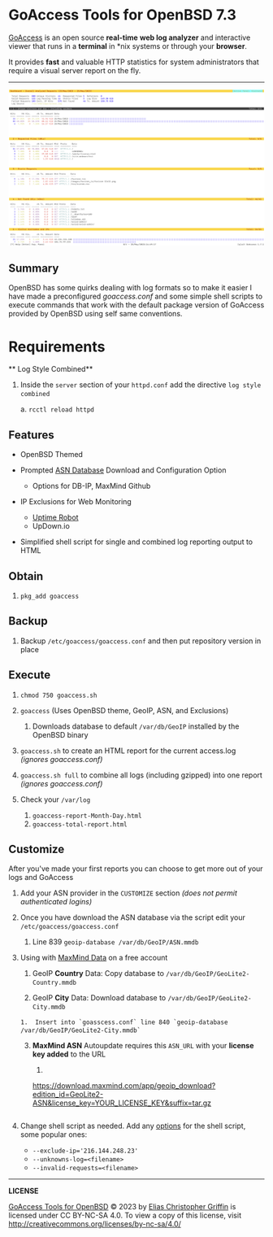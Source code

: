 # GoAccess Tools for OpenBSD 7.3

[GoAccess](https://goaccess.io/) is an open source **real-time** **web log analyzer** and interactive viewer that runs in a **terminal** in *nix systems or through your **browser**.

It provides **fast** and valuable HTTP statistics for system administrators that require a visual server report on the fly.

----

![](images/GoAccessOpenBSDtheme.png)



## Summary

OpenBSD has some quirks dealing with log formats so to make it easier I have made a preconfigured *goaccess.conf* and some simple shell scripts to execute commands that work with the default package version of GoAccess provided by OpenBSD using self same conventions.

# Requirements
** Log Style Combined**

1. Inside the `server` section of your `httpd.conf` add the directive `log style combined`

    a.  `rcctl reload httpd`

## Features

* OpenBSD Themed

* Prompted [ASN Database](https://www.arin.net/resources/guide/asn/) Download and Configuration Option

    * Options for DB-IP, MaxMind Github 

* IP Exclusions for Web Monitoring 
    * [Uptime Robot](https://uptimerobot.com/?rid=d8e3c5122ea836)
	* UpDown.io

* Simplified shell script for single and combined log reporting output to HTML

  

## Obtain

1. `pkg_add goaccess`



## Backup

1. Backup `/etc/goaccess/goaccess.conf` and then put repository version in place



## Execute

1. `chmod 750 goaccess.sh`
2. `goaccess` (Uses OpenBSD theme, GeoIP, ASN, and Exclusions)
    1. Downloads database to default `/var/db/GeoIP` installed by the OpenBSD binary

3. `goaccess.sh` to create an HTML report for the current access.log *(ignores goaccess.conf)*
4. `goaccess.sh full` to combine all logs (including gzipped) into one report *(ignores goaccess.conf)*
5. Check your `/var/log`
    1. `goaccess-report-Month-Day.html`
    2. `goaccess-total-report.html`



## Customize

After you've made your first reports you can choose to get more out of your logs and GoAccess

1. Add your ASN provider in the `CUSTOMIZE` section *(does not permit authenticated logins)*

2. Once you have download the ASN database via the script edit your `/etc/goaccess/goaccess.conf`

     1.  Line 839 `geoip-database /var/db/GeoIP/ASN.mmdb`

3. Using with [MaxMind Data](https://www.maxmind.com/en/accounts/871098/geoip/downloads) on a free account 

     1.  GeoIP **Country** Data: Copy database to `/var/db/GeoIP/GeoLite2-Country.mmdb`

     2.  GeoIP **City** Data: Download database to `/var/db/GeoIP/GeoLite2-City.mmdb`

       1.  Insert into `goasscess.conf` line 840 `geoip-database /var/db/GeoIP/GeoLite2-City.mmdb`

     3.  **MaxMind ASN** Autoupdate requires this `ASN_URL` with your **license key added** to the URL

         1.  ```
           https://download.maxmind.com/app/geoip_download?edition_id=GeoLite2-ASN&license_key=YOUR_LICENSE_KEY&suffix=tar.gz
           ```

4. Change shell script as needed. Add any [options](https://goaccess.io/man#options) for the shell script, some popular ones:
     * `--exclude-ip='216.144.248.23'`
     * `--unknowns-log=<filename>`
     * `--invalid-requests=<filename>`

---



**LICENSE**

[GoAccess Tools for OpenBSD](https://bitbucket.org/quadhelion-engineering/goaccess-openbsd) © 2023 by [Elias Christopher Griffin](https://www.eliasgriffin.com) is licensed under CC BY-NC-SA 4.0. To view a copy of this license, visit http://creativecommons.org/licenses/by-nc-sa/4.0/
